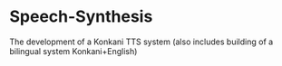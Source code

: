 # Speech-Synthesis
The development of a Konkani TTS system (also includes building of a bilingual system Konkani+English)
